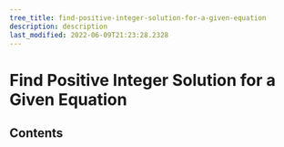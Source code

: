 ```yaml
---
tree_title: find-positive-integer-solution-for-a-given-equation
description: description
last_modified: 2022-06-09T21:23:28.2328
---
```


# Find Positive Integer Solution for a Given Equation

## Contents
